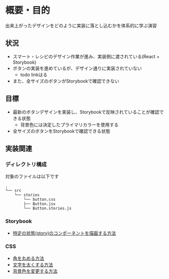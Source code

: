 # 概要・目的
出来上がったデザインをどのように実装に落とし込むかを体系的に学ぶ演習

## 状況
- スマート・レシピのデザイン作業が進み、実装側に渡されている(React + Storybook)
- ボタンの実装を進めているが、デザイン通りに実装されていない
    - todo linkはる   
- また、全サイズのボタンがStorybookで確認できない

## 目標
- 最新のボタンデザインを実装し、Storybookで反映されていることが確認できる状態
    - 背景色には決定したプライマリカラーを使用する
- 全サイズのボタンをStorybookで確認できる状態

## 実装関連

### ディレクトリ構成

対象のファイルは以下です

```
.
└── src
    └── stories
        └── button.css
        ├── Button.jsx
        └── Button.stories.js
```

### Storybook

- [特定の状態(story)のコンポーネントを描画する方法](https://qiita.com/masakinihirota/items/ac552b8b492d2b962818#storybook%E3%81%A7%E6%9C%80%E5%B0%8F%E9%99%90%E3%81%AE%E3%82%B3%E3%83%B3%E3%83%9D%E3%83%BC%E3%83%8D%E3%83%B3%E3%83%88%E3%82%92%E4%BD%9C%E3%82%8B)

### CSS

- [角を丸める方法](https://developer.mozilla.org/ja/docs/Web/CSS/border-radius)
- [文字を太くする方法](https://developer.mozilla.org/ja/docs/Web/CSS/@font-face/font-weight)
- [背景色を変更する方法](https://developer.mozilla.org/ja/docs/Web/CSS/background-color)


